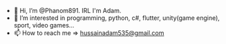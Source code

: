 - 👋 Hi, I’m @Phanom891. IRL I'm Adam.
- 👀 I’m interested in programming, python, c#, flutter, unity(game engine), sport, video games... 
- 📫 How to reach me => hussainadam535@gmail.com

<!---
Phanom891/Phanom891 is a ✨ special ✨ repository because its `README.md` (this file) appears on your GitHub profile.
You can click the Preview link to take a look at your changes.
--->
